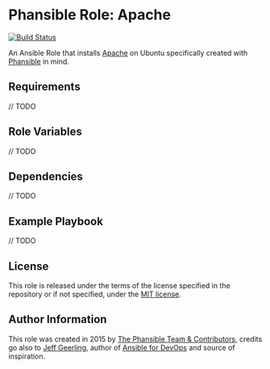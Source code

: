 # Phansible Role: Apache

[![Build Status](https://travis-ci.org/phansible/role-apache.svg?branch=master)](https://travis-ci.org/phansible/role-apache)

An Ansible Role that installs [Apache](http://httpd.apache.org/) on Ubuntu specifically created with [Phansible](http://phansible.com/) in mind.

## Requirements

// TODO

## Role Variables

// TODO

## Dependencies

// TODO

## Example Playbook

// TODO

## License

This role is released under the terms of the license specified in the repository or if not specified, under the [MIT license](https://raw.githubusercontent.com/phansible/role-apache/master/LICENSE).

## Author Information

This role was created in 2015 by [The Phansible Team & Contributors](https://github.com/phansible/role-apache/graphs/contributors), credits go also to [Jeff Geerling](http://jeffgeerling.com/), author of [Ansible for DevOps](http://ansiblefordevops.com/) and source of inspiration.
